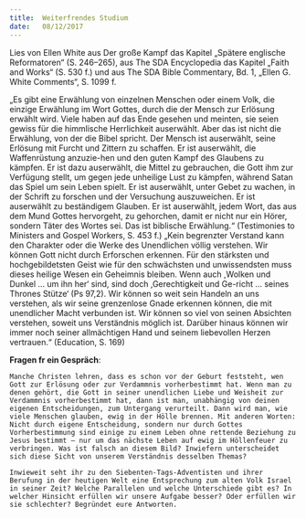 ```yaml
---
title:  Weiterfrendes Studium
date:   08/12/2017
---
```


Lies von Ellen White aus Der große Kampf das Kapitel „Spätere englische Reformatoren“ (S. 246–265), aus The SDA Encyclopedia das Kapitel „Faith and Works“ (S. 530 f.) und aus The SDA Bible Commentary, Bd. 1, „Ellen G. White Comments“, S. 1099 f.

„Es gibt eine Erwählung von einzelnen Menschen oder einem Volk, die einzige Erwählung im Wort Gottes, durch die der Mensch zur Erlösung erwählt wird. Viele haben auf das Ende gesehen und meinten, sie seien gewiss für die himmlische Herrlichkeit auserwählt. Aber das ist nicht die Erwählung, von der die Bibel spricht. Der Mensch ist auserwählt, seine Erlösung mit Furcht und Zittern zu schaffen. Er ist auserwählt, die Waffenrüstung anzuzie-hen und den guten Kampf des Glaubens zu kämpfen. Er ist dazu auserwählt, die Mittel zu gebrauchen, die Gott ihm zur Verfügung stellt, um gegen jede unheilige Lust zu kämpfen, während Satan das Spiel um sein Leben spielt. Er ist auserwählt, unter Gebet zu wachen, in der Schrift zu forschen und der Versuchung auszuweichen. Er ist auserwählt zu beständigem Glauben. Er ist auserwählt, jedem Wort, das aus dem Mund Gottes hervorgeht, zu gehorchen, damit er nicht nur ein Hörer, sondern Täter des Wortes sei. Das ist biblische Erwählung.“ (Testimonies to Ministers and Gospel Workers, S. 453 f.) „Kein begrenzter Verstand kann den Charakter oder die Werke des Unendlichen völlig verstehen. Wir können Gott nicht durch Erforschen erkennen. Für den stärksten und hochgebildetsten Geist wie für den schwächsten und unwissendsten muss dieses heilige Wesen ein Geheimnis bleiben. Wenn auch ,Wolken und Dunkel … um ihn her‘ sind, sind doch ,Gerechtigkeit und Ge-richt … seines Thrones Stütze‘ (Ps 97,2). Wir können so weit sein Handeln an uns verstehen, als wir seine grenzenlose Gnade erkennen können, die mit unendlicher Macht verbunden ist. Wir können so viel von seinen Absichten verstehen, soweit uns Verständnis möglich ist. Darüber hinaus können wir immer noch seiner allmächtigen Hand und seinem liebevollen Herzen vertrauen.“ (Education, S. 169)

**Fragen fr ein Gespräch**:

`Manche Christen lehren, dass es schon vor der Geburt feststeht, wen Gott zur Erlösung oder zur Verdammnis vorherbestimmt hat. Wenn man zu denen gehört, die Gott in seiner unendlichen Liebe und Weisheit zur Verdammnis vorherbestimmt hat, dann ist man, unabhängig von deinen eigenen Entscheidungen, zum Untergang verurteilt. Dann wird man, wie viele Menschen glauben, ewig in der Hölle brennen. Mit anderen Worten: Nicht durch eigene Entscheidung, sondern nur durch Gottes Vorherbestimmung sind einige zu einem Leben ohne rettende Beziehung zu Jesus bestimmt – nur um das nächste Leben auf ewig im Höllenfeuer zu verbringen. Was ist falsch an diesem Bild? Inwiefern unterscheidet sich diese Sicht von unserem Verständnis desselben Themas?`

`Inwieweit seht ihr zu den Siebenten-Tags-Adventisten und ihrer Berufung in der heutigen Welt eine Entsprechung zum alten Volk Israel in seiner Zeit? Welche Parallelen und welche Unterschiede gibt es? In welcher Hinsicht erfüllen wir unsere Aufgabe besser? Oder erfüllen wir sie schlechter? Begründet eure Antworten.`
